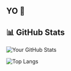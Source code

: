 ## YO 👋

## 📊 GitHub Stats

![Your GitHub Stats](https://github-readme-stats.vercel.app/api?username=alvinalaphat&show_icons=true&theme=dark&count_private=true)

![Top Langs](https://github-readme-stats.vercel.app/api/top-langs/?username=alvinalaphat&layout=compact&theme=dark)

<!--
**alvinalaphat/alvinalaphat** is a ✨ _special_ ✨ repository because its `README.md` (this file) appears on your GitHub profile.

Here are some ideas to get you started:

- 🔭 I’m currently working on ...
- 🌱 I’m currently learning ...
- 👯 I’m looking to collaborate on ...
- 🤔 I’m looking for help with ...
- 💬 Ask me about ...
- 📫 How to reach me: ...
- 😄 Pronouns: ...
- ⚡ Fun fact: ...
-->
